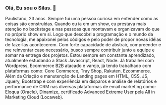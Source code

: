 ### Olá, Eu sou o Silas. 👋

<!--
**silassbs/silassbs** is a ✨ _special_ ✨ repository because its `README.md` (this file) appears on your GitHub profile.

Here are some ideas to get you started:

- 🔭 I’m currently working on ...
- 🌱 I’m currently learning ...
- 👯 I’m looking to collaborate on ...
- 🤔 I’m looking for help with ...
- 💬 Ask me about ...
- 📫 How to reach me: ...
- 😄 Pronouns: ...
- ⚡ Fun fact: ...
-->

Paulistano, 23 anos. Sempre fui uma pessoa curiosa em entender como as coisas são construídas. Quando eu ia em um show, eu prestava mais atenção no backstage e nas pessoas que montavam e organizavam do que no próprio show em si. Logo que descobri a programação e o mundo da tecnologia, me apaixonei pelos códigos e pelo poder de propor novas idéias de faze-las acontecerem. Com forte capacidade de abstrair, compreender e me reinventar caso necessário, busco sempre contribuir junto a equipe e somar na entrega dos projetos.
Estou sempre em constante aprendizado, atualmente estudando a Stack Javascript, React, Node. Já trabalhei com Wordpress, Ecommerce B2B atacado e varejo,
já tendo trabalhado com plataformas como: Core Commerce, Tray Shop, Rakuten, Ezcommerce.
Além da Criação e manutenção de Landing pages em HTML, CSS, JS, Jquery, Bootstrap e com experiência em disparos e análise de relatórios e performance de CRM nas diversas plataformas de email marketing como: Eloqua (Oracle), Dinamize, certificado Advanced Extreme User pela All in Marketing Cloud (Locaweb). 
